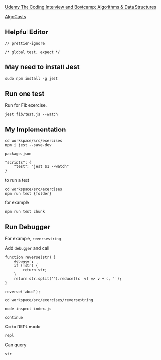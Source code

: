 
[Udemy The Coding Interview and Bootcamp; Algorithms & Data Structures](https://www.udemy.com/coding-interview-bootcamp-algorithms-and-data-structure)


[AlgoCasts](https://github.com/StephenGrider/AlgoCasts)

## Helpful Editor

```
// prettier-ignore
```

```
/* global test, expect */
```


## May need to install Jest

```
sudo npm install -g jest
```

## Run one test

Run for Fib exercise.

```
jest fib/test.js --watch
```

## My Implementation

```
cd workspace/src/exercises
npm i jest --save-dev
```

`package.json`

```
"scripts": {
	"test": "jest $1 --watch"
}
```

to run a test

```
cd workspace/src/exercises
npm run test {folder}
```

for example

```
npm run test chunk
```

## Run Debugger

For example, `reversestring`

Add `debugger` and call

```
function reverse(str) {
	debugger;
	if (!str) {
		return str;
	}
	return str.split('').reduce((c, v) => v + c, '');
}

reverse('abcd');
```

```
cd workspace/src/exercises/reversestring

node inspect index.js

continue
```

Go to REPL mode

```
repl
```

Can query

`str`

